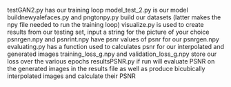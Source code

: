 testGAN2.py has our training loop
model_test_2.py is our model
buildnewyalefaces.py and pngtonpy.py build our datasets (latter makes the npy file needed to run the training loop)
visualize.py is used to create results from our testing set, input a string for the picture of your choice
psnrgen.npy and psnrint.npy have psnr values of psnr for our psnrgen.npy
evaluating.py has a function used to calculates psnr for our interpolated and generated images
training_loss_g.npy and validation_loss_g.npy store our loss over the various epochs
resultsPSNR.py if run will evaluate PSNR on the generated images in the results file as well as produce bicubically interpolated images and calculate their PSNR

